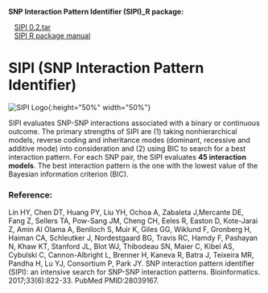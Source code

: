 
**SNP Interaction Pattern Identifier (SIPI)_R package:**

&nbsp;&nbsp;
[SIPI 0.2.tar](http://publichealth.lsuhsc.edu/LinSoftware/SIPI_0.2.tar.gz)  
&nbsp;&nbsp;
[SIPI R package manual](http://publichealth.lsuhsc.edu/LinSoftware/SIPI%20R%20package%20manual.pdf)



# SIPI (SNP Interaction Pattern Identifier)

![SIPI Logo](https://user-images.githubusercontent.com/14879989/34347408-8b1231e0-e9c8-11e7-83ee-5a894ec26f45.jpg){:height="50%" width="50%"}




SIPI evaluates SNP-SNP interactions associated with a binary or continuous outcome. The primary strengths of SIPI are (1) taking nonhierarchical models, reverse coding and inheritance modes (dominant, recessive and additive mode) into consideration and (2) using BIC to search for a best interaction pattern. For each SNP pair, the SIPI evaluates **45 interaction models**. The best interaction pattern is the one with the lowest value of the Bayesian information criterion (BIC).

### Reference: 

Lin HY, Chen DT, Huang PY, Liu YH, Ochoa A, Zabaleta J,Mercante DE, Fang Z, Sellers TA, Pow-Sang JM, Cheng CH, Eeles R, Easton D, Kote-Jarai Z, Amin Al Olama A, Benlloch S, Muir K, Giles GG, Wiklund F, Gronberg H, Haiman CA, Schleutker J, Nordestgaard BG, Travis RC, Hamdy F, Pashayan N, Khaw KT, Stanford JL, Blot WJ, Thibodeau SN, Maier C, Kibel AS, Cybulski C, Cannon-Albright L, Brenner H, Kaneva R, Batra J, Teixeira MR, Pandha H, Lu YJ, Consortium P, Park JY. SNP interaction pattern identifier (SIPI): an intensive search for SNP-SNP interaction patterns. Bioinformatics. 2017;33(6):822-33. PubMed PMID:28039167.

